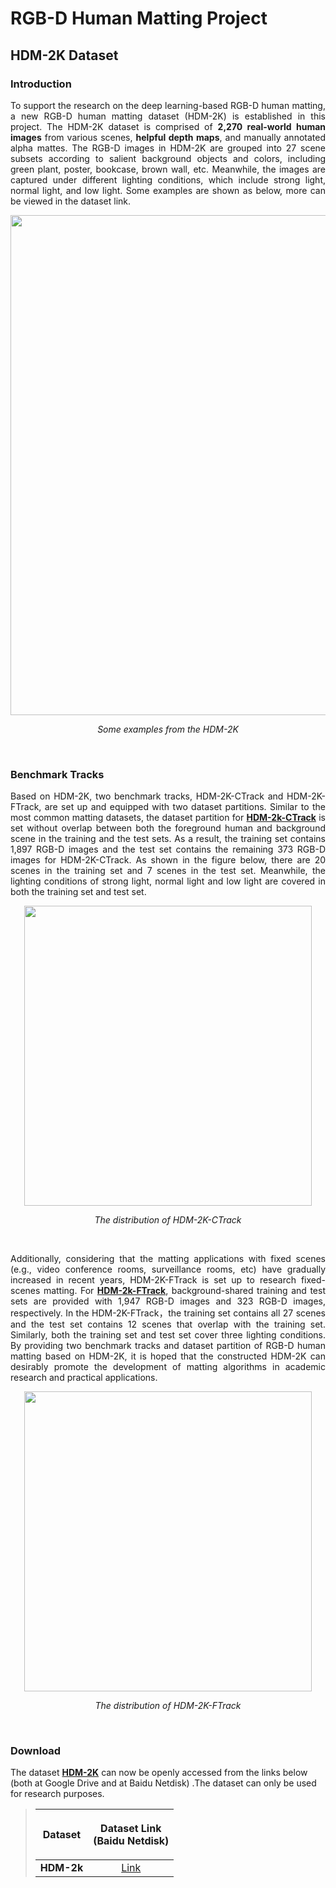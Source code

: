 # RGB-D Human Matting Project
## HDM-2K Dataset
### Introduction
<p align="justify">To support the research on the deep learning-based RGB-D human matting, a new RGB-D human matting dataset (HDM-2K) is established in this project. The HDM-2K dataset is comprised of <strong>2,270 real-world human images</strong> from various scenes, <strong>helpful depth maps</strong>, and manually annotated alpha mattes. The RGB-D images in HDM-2K are grouped into 27 scene subsets according to salient background objects and colors, including green plant, poster, bookcase, brown wall, etc. Meanwhile, the images are captured under different lighting conditions, which include strong light, normal light, and low light. Some examples are shown as below, more can be viewed in the dataset link.
 
 <p align="center">
	<img src="https://github.com/rgbd-zml/RGB-D-human-matting/blob/main/demo/dataset/fig2.jpg"  width="760" height="800">
	<p align="center">
		<em>Some examples from the HDM-2K</em>
	</p>
</p>
<br/>

 ### Benchmark Tracks
 <p align="justify">Based on HDM-2K, two benchmark tracks, HDM-2K-CTrack and HDM-2K-FTrack, are set up and equipped with two dataset partitions. Similar to the most common matting datasets, the dataset partition for <a href="#HDM-2k-CTrack"><strong>HDM-2k-CTrack</strong></a> is set without overlap between both the foreground human and background scene in the training and the test sets. As a result, the training set contains 1,897 RGB-D images and the test set contains the remaining 373 RGB-D images for HDM-2K-CTrack. As shown in the figure below, there are 20 scenes in the training set and 7 scenes in the test set. Meanwhile, the lighting conditions of strong light, normal light and low light are covered in both the training set and test set. 

 <p align="center">
	<img src="https://github.com/rgbd-zml/RGB-D-human-matting/blob/main/demo/dataset/HDM2KCTrack.jpg"  width="460" height="480">
	<p align="center">
		<em>The distribution of HDM-2K-CTrack</em>
	</p>
</p>
<br/>
<p align="justify">Additionally, considering that the matting applications with fixed scenes (e.g., video conference rooms, surveillance rooms, etc) have gradually increased in recent years, HDM-2K-FTrack is set up to research fixed-scenes matting. For <a href="#HDM-2k-FTrack"><strong>HDM-2k-FTrack</strong></a>, background-shared training and test sets are provided with 1,947 RGB-D images and 323 RGB-D images, respectively. In the HDM-2K-FTrack，the training set contains all 27 scenes and the test set contains 12 scenes that overlap with the training set. Similarly, both the training set and test set cover three lighting conditions. By providing two benchmark tracks and dataset partition of RGB-D human matting based on HDM-2K, it is hoped that the constructed HDM-2K can desirably promote the development of matting algorithms in academic research and practical applications.
 
 <p align="center">
	<img src="https://github.com/rgbd-zml/RGB-D-human-matting/blob/main/demo/dataset/HDM2KFTrack.jpg"  width="460" height="480">
	<p align="center">
		<em>The distribution of HDM-2K-FTrack</em>
	</p>
</p>
<br/>
  
###  Download
The dataset <a href="#HDM-2k"><strong>HDM-2K</strong></a> can now be openly accessed from the links below (both at Google Drive and at Baidu Netdisk) .The dataset can only be used for research purposes.
> | Dataset | <p>Dataset Link<br>(Baidu Netdisk)</p> | 
> | :----:| :----: | 
> |<strong>HDM-2k</strong>|[Link]()|
> 


